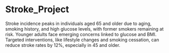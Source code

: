 # Stroke_Project
Stroke incidence peaks in individuals aged 65 and older due to aging, smoking history, and high glucose levels, with former smokers remaining at risk. Younger adults face emerging concerns linked to glucose and BMI. Targeted interventions, like lifestyle changes and smoking cessation, can reduce stroke rates by 12%, especially in 45 and older. 
